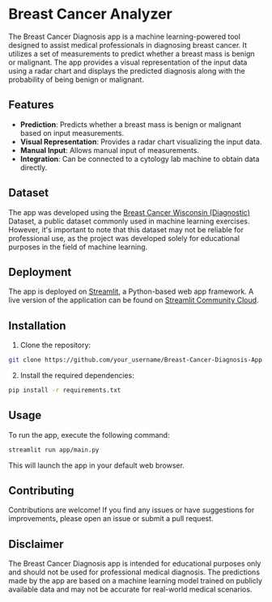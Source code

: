 # Breast Cancer Analyzer

The Breast Cancer Diagnosis app is a machine learning-powered tool designed to assist medical professionals in diagnosing breast cancer. It utilizes a set of measurements to predict whether a breast mass is benign or malignant. The app provides a visual representation of the input data using a radar chart and displays the predicted diagnosis along with the probability of being benign or malignant.

## Features

- **Prediction**: Predicts whether a breast mass is benign or malignant based on input measurements.
- **Visual Representation**: Provides a radar chart visualizing the input data.
- **Manual Input**: Allows manual input of measurements.
- **Integration**: Can be connected to a cytology lab machine to obtain data directly.

## Dataset

The app was developed using the [Breast Cancer Wisconsin (Diagnostic)](https://www.kaggle.com/datasets/uciml/breast-cancer-wisconsin-data) Dataset, a public dataset commonly used in machine learning exercises. However, it's important to note that this dataset may not be reliable for professional use, as the project was developed solely for educational purposes in the field of machine learning.

## Deployment
The app is deployed on [Streamlit](https://streamlit.io/), a Python-based web app framework. A live version of the application can be found on [Streamlit Community Cloud](https://breast-cancer-analyzer-3gc4kywq43sj2swor3myvn.streamlit.app/).

## Installation

1. Clone the repository:

```bash
git clone https://github.com/your_username/Breast-Cancer-Diagnosis-App.git
```

2. Install the required dependencies:

```bash
pip install -r requirements.txt
```

## Usage

To run the app, execute the following command:

```bash
streamlit run app/main.py
```

This will launch the app in your default web browser.

## Contributing

Contributions are welcome! If you find any issues or have suggestions for improvements, please open an issue or submit a pull request.

## Disclaimer

The Breast Cancer Diagnosis app is intended for educational purposes only and should not be used for professional medical diagnosis. The predictions made by the app are based on a machine learning model trained on publicly available data and may not be accurate for real-world medical scenarios.
